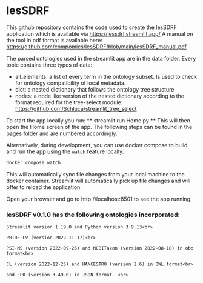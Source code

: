 # lesSDRF

This github repository contains the code used to create the lesSDRF application which is available via https://lessdrf.streamlit.app/
A manual on the tool in pdf format is available here: https://github.com/compomics/lesSDRF/blob/main/lesSDRF_manual.pdf

The parsed ontologies used in the streamlit app are in the data folder. Every topic contains three types of data:
- all_elements: a list of every term in the ontology subset. Is used to check for ontology compatibility of local metadata.
- dict: a nested dictionary that follows the ontology tree structure
- nodes: a node like version of the nested dictionary according to the format required for the tree-select module: https://github.com/Schluca/streamlit_tree_select

To start the app locally you run: ** streamlit run Home.py **
This will then open the Home screen of the app. The following steps can be found in the pages folder and are numbered accordingly.

Alternatively, during development, you can use docker compose to build and run the app using the `watch` feature locally: 

```bash
docker compose watch
```

This will automatically sync file changes from your local machine to the docker container. Streamlit will automatically pick up file changes and will offer to reload the application.

Open your browser and go to http://localhost:8501 to see the app running.

### lesSDRF v0.1.0 has the following ontologies incorporated:<br>

    Streamlit version 1.19.0 and Python version 3.9.13<br>
    
    PRIDE CV (version 2022-11-17)<br>
    
    PSI-MS (version 2022-09-26) and NCBITaxon (version 2022-08-18) in obo format<br>
    
    CL (version 2022-12-25) and HANCESTRO (version 2.6) in OWL format<br>
    
    and EFO (version 3.49.0) in JSON format. <br>
